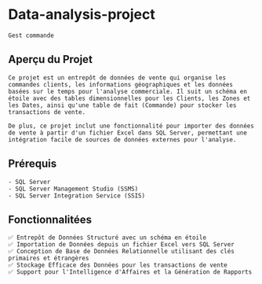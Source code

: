 # Data-analysis-project

    Gest commande

## Aperçu du Projet

    Ce projet est un entrepôt de données de vente qui organise les commandes clients, les informations géographiques et les données basées sur le temps pour l'analyse commerciale. Il suit un schéma en étoile avec des tables dimensionnelles pour les Clients, les Zones et les Dates, ainsi qu'une table de fait (Commande) pour stocker les transactions de vente.

    De plus, ce projet inclut une fonctionnalité pour importer des données de vente à partir d'un fichier Excel dans SQL Server, permettant une intégration facile de sources de données externes pour l'analyse.

## Prérequis

    - SQL Server
    - SQL Server Management Studio (SSMS)
    - SQL Server Integration Service (SSIS)

## Fonctionnalitées

    ✅ Entrepôt de Données Structuré avec un schéma en étoile
    ✅ Importation de Données depuis un fichier Excel vers SQL Server
    ✅ Conception de Base de Données Relationnelle utilisant des clés primaires et étrangères
    ✅ Stockage Efficace des Données pour les transactions de vente
    ✅ Support pour l'Intelligence d'Affaires et la Génération de Rapports
